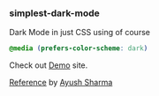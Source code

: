### simplest-dark-mode

Dark Mode in just CSS using of course 

```CSS
@media (prefers-color-scheme: dark)
```

Check out [Demo](https://minlaxz.github.io/simplest-dark-mode/) site.

[Reference](https://opensource.com/article/21/10/dark-themes-websites) by [Ayush Sharma](https://opensource.com/users/ayushsharma)

